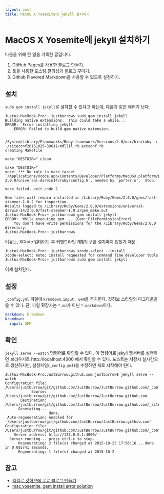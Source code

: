 ```yaml
---
layout: post
title: MacOS X Yosemite에 jekyll 설치하기
---
```


# MacOS X Yosemite에 jekyll 설치하기

다음을 위해 한 일을 기록한 글입니다.

1. GitHub Pages를 사용한 블로그 만들기.
2. 툴을 사용한 포스팅 편의성과 블로그 꾸미기.
3. Github Flavored Markdown을 사용할 수 있도록 설정하기.

## 설치

`sudo gem install jekyll`로 설치할 수 있다고 하는데, 다음과 같은 에러가 난다.

```
Justui-MacBook-Pro:~ justburrow$ sudo gem install jekyll
Building native extensions.  This could take a while...
ERROR:  Error installing jekyll:
	ERROR: Failed to build gem native extension.

    /System/Library/Frameworks/Ruby.framework/Versions/2.0/usr/bin/ruby -r ./siteconf20151025-39611-mdll1l.rb extconf.rb
creating Makefile

make "DESTDIR=" clean

make "DESTDIR="
make: *** No rule to make target `/Applications/Xcode.app/Contents/Developer/Platforms/MacOSX.platform/Developer/SDKs/MacOSX10.11.sdk/System/Library/Frameworks/Ruby.framework/Versions/2.0/usr/include/ruby-2.0.0/universal-darwin14/ruby/config.h', needed by `porter.o'.  Stop.

make failed, exit code 2

Gem files will remain installed in /Library/Ruby/Gems/2.0.0/gems/fast-stemmer-1.0.2 for inspection.
Results logged to /Library/Ruby/Gems/2.0.0/extensions/universal-darwin-14/2.0.0/fast-stemmer-1.0.2/gem_make.out
Justui-MacBook-Pro:~ justburrow$ gem install jekyll
ERROR:  While executing gem ... (Gem::FilePermissionError)
    You don't have write permissions for the /Library/Ruby/Gems/2.0.0 directory.
Justui-MacBook-Pro:~ justburrow$ 
```

이유는, XCode 업데이트 후 커맨드라인 개발도구를 설치하지 않았기 때문.

```
Justui-MacBook-Pro:~ justburrow$ xcode-select --install
xcode-select: note: install requested for command line developer tools
Justui-MacBook-Pro:~ justburrow$ sudo gem install jekyll
```

이제 설치된다.

## 설정

`_config.yml` 파일에 `kramdown.input: GFM`을 추가한다. 깃허브 스타일의 마크다운을 쓸 수 있다. 단, 파일 확장자는 `*.md`가 아닌 `*.markdown`이다.

```yaml
markdown: kramdown
kramdown:
  input: GFM
```

## 확인

`jekyll serve --watch` 명령어로 확인할 수 있다. 이 명령어로 jekyll 웹서버를 실행하면 브라우저로 http://localhost:4000 에서 확인할 수 있다.
포스트는 저장시 실시간으로 갱신하지만, 설정파일(`_config.yml`)을 수정하면 새로 시작해야 된다.

```
Justui-MacBook-Pro:JustBurrow.github.com justburrow$ jekyll serve --watch
Configuration file: /Users/justburrow/git/github.com/JustBurrow/JustBurrow.github.com/_config.yml
            Source: /Users/justburrow/git/github.com/JustBurrow/JustBurrow.github.com
       Destination: /Users/justburrow/git/github.com/JustBurrow/JustBurrow.github.com/_site
      Generating... 
                    done.
 Auto-regeneration: enabled for '/Users/justburrow/git/github.com/JustBurrow/JustBurrow.github.com'
Configuration file: /Users/justburrow/git/github.com/JustBurrow/JustBurrow.github.com/_config.yml
    Server address: http://127.0.0.1:4000/
  Server running... press ctrl-c to stop.
      Regenerating: 2 file(s) changed at 2015-10-25 17:56:16 ...done in 0.085741 seconds.
      Regenerating: 1 file(s) changed at 2015-10-2
```

## 참고

* [지킬로 깃허브에 무료 블로그 만들기](https://nolboo.github.io/blog/2013/10/15/free-blog-with-github-jekyll)
* [mac yosemite, gem install error solution](http://blog.caesarchi.com/2014/12/mac-yosemite-gem-install-error-solution.html)
